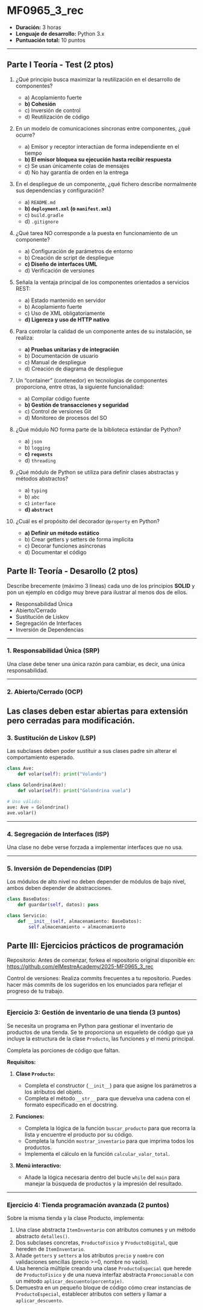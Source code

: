 # MF0965_3_rec

- **Duración:** 3 horas
- **Lenguaje de desarrollo:** Python 3.x
- **Puntuación total:** 10 puntos

---

## Parte I Teoría - Test (2 ptos)

1. ¿Qué principio busca maximizar la reutilización en el desarrollo de componentes?

    - a) Acoplamiento fuerte
    - **b) Cohesión**
    - c) Inversión de control
    - d) Reutilización de código

2. En un modelo de comunicaciones síncronas entre componentes, ¿qué ocurre?

    - a) Emisor y receptor interactúan de forma independiente en el tiempo
    - **b) El emisor bloquea su ejecución hasta recibir respuesta**
    - c) Se usan únicamente colas de mensajes
    - d) No hay garantía de orden en la entrega

3. En el despliegue de un componente, ¿qué fichero describe normalmente sus dependencias y configuración?

    - a) `README.md`
    - **b) `deployment.xml` (o `manifest.xml`)**
    - c) `build.gradle`
    - d) `.gitignore`

4. ¿Qué tarea NO corresponde a la puesta en funcionamiento de un componente?

    - a) Configuración de parámetros de entorno
    - b) Creación de script de despliegue
    - **c) Diseño de interfaces UML**
    - d) Verificación de versiones

5. Señala la ventaja principal de los componentes orientados a servicios REST:

    - a) Estado mantenido en servidor
    - b) Acoplamiento fuerte
    - c) Uso de XML obligatoriamente
    - **d) Ligereza y uso de HTTP nativo**

6. Para controlar la calidad de un componente antes de su instalación, se realiza:

    - **a) Pruebas unitarias y de integración**
    - b) Documentación de usuario
    - c) Manual de despliegue
    - d) Creación de diagrama de despliegue

7. Un “container” (contenedor) en tecnologías de componentes proporciona, entre otras, la siguiente funcionalidad:

    - a) Compilar código fuente
    - **b) Gestión de transacciones y seguridad**
    - c) Control de versiones Git
    - d) Monitoreo de procesos del SO

8. ¿Qué módulo NO forma parte de la biblioteca estándar de Python?

    - a) `json`
    - b) `logging`
    - **c) `requests`**
    - d) `threading`

9. ¿Qué módulo de Python se utiliza para definir clases abstractas y métodos abstractos?

    - a) `typing`
    - b) `abc`
    - c) `interface`
    - **d) `abstract`**

10. ¿Cuál es el propósito del decorador `@property` en Python?

    - **a) Definir un método estático**
    - b) Crear getters y setters de forma implícita
    - c) Decorar funciones asíncronas
    - d) Documentar el código

## Parte II: Teoría - Desarollo (2 ptos)

Describe brecemente (máximo 3 lineas) cada uno de los principios **SOLID** y pon un ejemplo en código muy breve para ilustrar al menos dos de ellos.

- Responsabilidad Única
- Abierto/Cerrado
- Sustitución de Liskov
- Segregación de Interfaces
- Inversión de Dependencias

---

### **1. Responsabilidad Única (SRP)**

Una clase debe tener una única razón para cambiar, es decir, una única responsabilidad.

---

### **2. Abierto/Cerrado (OCP)**

Las clases deben estar abiertas para extensión pero cerradas para modificación.
---

### **3. Sustitución de Liskov (LSP)**

Las subclases deben poder sustituir a sus clases padre sin alterar el comportamiento esperado.

```python
class Ave:
    def volar(self): print("Volando")

class Golondrina(Ave):
    def volar(self): print("Golondrina vuela")

# Uso válido:
ave: Ave = Golondrina()
ave.volar()
```

---

### **4. Segregación de Interfaces (ISP)**

Una clase no debe verse forzada a implementar interfaces que no usa.

---

### **5. Inversión de Dependencias (DIP)**

Los módulos de alto nivel no deben depender de módulos de bajo nivel, ambos deben depender de abstracciones.

```python
class BaseDatos:
    def guardar(self, datos): pass

class Servicio:
    def __init__(self, almacenamiento: BaseDatos):
        self.almacenamiento = almacenamiento
```

## Parte III: Ejercicios prácticos de programación

Repositorio: Antes de comenzar, forkea el repositorio original disponible en: https://github.com/elMestreAcademy/2025-MF0965_3_rec

Control de versiones: Realiza commits frecuentes a tu repositorio. Puedes hacer más commits de los sugeridos en los enunciados para reflejar el progreso de tu trabajo.

---

### **Ejercicio 3**: Gestión de inventario de una tienda (3 puntos)

Se necesita un programa en Python para gestionar el inventario de productos de una tienda. Se te proporciona un esqueleto de código que ya incluye la estructura de la clase `Producto`, las funciones y el menú principal.

Completa las porciones de código que faltan.

**Requisitos:**

1. **Clase `Producto`:**

    - Completa el constructor (`__init__`) para que asigne los parámetros a los atributos del objeto.
    - Completa el método `__str__` para que devuelva una cadena con el formato especificado en el docstring.

2. **Funciones:**

    - Completa la lógica de la función `buscar_producto` para que recorra la lista y encuentre el producto por su código.
    - Completa la función `mostrar_inventario` para que imprima todos los productos.
    - Implementa el cálculo en la función `calcular_valor_total`.

3. **Menú interactivo:**

    - Añade la lógica necesaria dentro del bucle `while` del `main` para manejar la búsqueda de productos y la impresión del resultado.

---

### **Ejercicio 4**: Tienda programación avanzada (2 puntos)

Sobre la misma tienda y la clase Producto, implementa:

1. Una clase abstracta `ItemInventario` con atributos comunes y un método abstracto `detalles()`.
2. Dos subclases concretas, `ProductoFisico` y `ProductoDigital`, que hereden de `ItemInventario`.
3. Añade `getters` y `setters` a los atributos `precio` y `nombre` con validaciones sencillas (precio >=0, nombre no vacío).
4. Usa herencia múltiple creando una clase `ProductoEspecial` que herede de `ProductoFisico` y de una nueva interfaz abstracta `Promocionable` con un método `aplicar_descuento(porcentaje)`.
5. Demuestra en un pequeño bloque de código cómo crear instancias de `ProductoEspecial`, establecer atributos con setters y llamar a `aplicar_descuento`.

